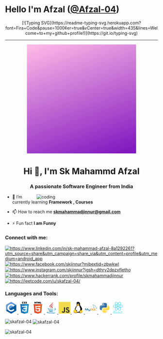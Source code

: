  # Hello I'm Afzal ([@Afzal-04](https://github.com/SkAfzal-04))
 
<div align="center">
 [![Typing SVG](https://readme-typing-svg.herokuapp.com?font=Fira+Code&pause=1000&center=true&vCenter=true&width=435&lines=Welcome+to+my+github+profile!)](https://git.io/typing-svg)
</div>
 
---
<div align="center">
    <img src="https://github.com/SkAfzal-04/SkAfzal-04/blob/main/Afzal_animation.gif" alt="logo">
</div>

<h1 align="center">Hi 👋, I'm Sk Mahammd Afzal</h1>
<h3 align="center">A passionate Software Engineer from India</h3>

<img align="right" alt="coding" width="400" src="https://i.makeagif.com/media/3-25-2018/GpNSNw.gif">

- 🌱 I’m currently learning **Framework , Courses**

- 📫 How to reach me  **skmahammadjinnur@gmail.com**

- ⚡ Fun fact **I am Funny**

<h3 align="left">Connect with me:</h3>
<p align="left">
<a href="https://linkedin.com/in/https://www.linkedin.com/in/sk-mahammad-afzal-8a1292261?utm_source=share&utm_campaign=share_via&utm_content=profile&utm_medium=android_app" target="blank"><img align="center" src="https://raw.githubusercontent.com/rahuldkjain/github-profile-readme-generator/master/src/images/icons/Social/linked-in-alt.svg" alt="https://www.linkedin.com/in/sk-mahammad-afzal-8a1292261?utm_source=share&utm_campaign=share_via&utm_content=profile&utm_medium=android_app" height="30" width="40" /></a>
<a href="https://fb.com/https://www.facebook.com/skjinnur?mibextid=zbwkwl" target="blank"><img align="center" src="https://raw.githubusercontent.com/rahuldkjain/github-profile-readme-generator/master/src/images/icons/Social/facebook.svg" alt="https://www.facebook.com/skjinnur?mibextid=zbwkwl" height="30" width="40" /></a>
<a href="https://instagram.com/https://www.instagram.com/skjinnur?igsh=dthry2dpzxfletho" target="blank"><img align="center" src="https://raw.githubusercontent.com/rahuldkjain/github-profile-readme-generator/master/src/images/icons/Social/instagram.svg" alt="https://www.instagram.com/skjinnur?igsh=dthry2dpzxfletho" height="30" width="40" /></a>
<a href="https://www.hackerrank.com/https://www.hackerrank.com/profile/skmahammadjinnur" target="blank"><img align="center" src="https://raw.githubusercontent.com/rahuldkjain/github-profile-readme-generator/master/src/images/icons/Social/hackerrank.svg" alt="https://www.hackerrank.com/profile/skmahammadjinnur" height="30" width="40" /></a>
<a href="https://www.leetcode.com/https://leetcode.com/u/skafzal-04/" target="blank"><img align="center" src="https://raw.githubusercontent.com/rahuldkjain/github-profile-readme-generator/master/src/images/icons/Social/leet-code.svg" alt="https://leetcode.com/u/skafzal-04/" height="30" width="40" /></a>
</p>

<h3 align="left">Languages and Tools:</h3>
<p align="left"> <a href="https://www.cprogramming.com/" target="_blank" rel="noreferrer"> <img src="https://raw.githubusercontent.com/devicons/devicon/master/icons/c/c-original.svg" alt="c" width="40" height="40"/> </a> <a href="https://www.w3schools.com/css/" target="_blank" rel="noreferrer"> <img src="https://raw.githubusercontent.com/devicons/devicon/master/icons/css3/css3-original-wordmark.svg" alt="css3" width="40" height="40"/> </a> <a href="https://www.w3.org/html/" target="_blank" rel="noreferrer"> <img src="https://raw.githubusercontent.com/devicons/devicon/master/icons/html5/html5-original-wordmark.svg" alt="html5" width="40" height="40"/> </a> <a href="https://www.java.com" target="_blank" rel="noreferrer"> <img src="https://raw.githubusercontent.com/devicons/devicon/master/icons/java/java-original.svg" alt="java" width="40" height="40"/> </a> <a href="https://developer.mozilla.org/en-US/docs/Web/JavaScript" target="_blank" rel="noreferrer"> <img src="https://raw.githubusercontent.com/devicons/devicon/master/icons/javascript/javascript-original.svg" alt="javascript" width="40" height="40"/> </a> <a href="https://www.linux.org/" target="_blank" rel="noreferrer"> <img src="https://raw.githubusercontent.com/devicons/devicon/master/icons/linux/linux-original.svg" alt="linux" width="40" height="40"/> </a> <a href="https://www.mysql.com/" target="_blank" rel="noreferrer"> <img src="https://raw.githubusercontent.com/devicons/devicon/master/icons/mysql/mysql-original-wordmark.svg" alt="mysql" width="40" height="40"/> </a> <a href="https://www.python.org" target="_blank" rel="noreferrer"> <img src="https://raw.githubusercontent.com/devicons/devicon/master/icons/python/python-original.svg" alt="python" width="40" height="40"/> </a> <a href="https://reactjs.org/" target="_blank" rel="noreferrer"> <img src="https://raw.githubusercontent.com/devicons/devicon/master/icons/react/react-original-wordmark.svg" alt="react" width="40" height="40"/> </a> </p>

<p><img align="left" src="https://github-readme-stats.vercel.app/api/top-langs?username=skafzal-04&show_icons=true&locale=en&layout=compact" alt="skafzal-04" /></p>

<p>&nbsp;<img align="center" src="https://github-readme-stats.vercel.app/api?username=skafzal-04&show_icons=true&locale=en" alt="skafzal-04" /></p>

<p><img align="center" src="https://github-readme-streak-stats.herokuapp.com/?user=skafzal-04&" alt="skafzal-04" /></p>
